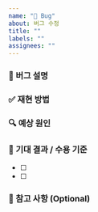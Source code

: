 ```yaml
---
name: "🐛 Bug"
about: 버그 수정
title: ""
labels: ""
assignees: ""
---
```


### 🐞 버그 설명

<!-- 어떤 문제가 발생했는지 구체적으로 작성해 주세요 -->

### ✅ 재현 방법

<!-- 어떤 절차를 따라야 동일한 문제가 발생하는지 순서대로 작성해 주세요 -->

### 🔍 예상 원인

<!-- 원인으로 추정되는 로직이나 상태를 작성해 주세요 -->

### 🌟 기대 결과 / 수용 기준

<!-- 수정 후 어떤 결과가 기대되는지 체크리스트로 작성해 주세요 -->

- [ ]
- [ ]

### 📌 참고 사항 (Optional)

<!-- 커밋 해시, 로그, 문서 등 참고할 자료가 있다면 작성해 주세요 -->
